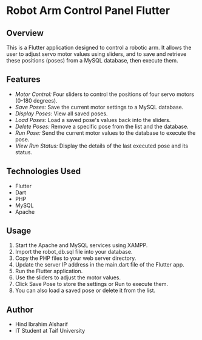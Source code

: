 # Robot Arm Control Panel Flutter

## Overview
This is a Flutter application designed to control a robotic arm. It allows the user to adjust servo motor values using sliders, and to save and retrieve these positions (poses) from a MySQL database, then execute them.

## Features
- *Motor Control:* Four sliders to control the positions of four servo motors (0-180 degrees).
- *Save Poses:* Save the current motor settings to a MySQL database.
- *Display Poses:* View all saved poses.
- *Load Poses:* Load a saved pose's values back into the sliders.
- *Delete Poses:* Remove a specific pose from the list and the database.
- *Run Pose:* Send the current motor values to the database to execute the pose.
- *View Run Status:* Display the details of the last executed pose and its status.

## Technologies Used
- Flutter
- Dart
- PHP
- MySQL
- Apache

## Usage
1.  Start the Apache and MySQL services using XAMPP.
2.  Import the robot_db.sql file into your database.
3.  Copy the PHP files to your web server directory.
4.  Update the server IP address in the main.dart file of the Flutter app.
5.  Run the Flutter application.
6.  Use the sliders to adjust the motor values.
7.  Click Save Pose to store the settings or Run to execute them.
8.  You can also load a saved pose or delete it from the list.

## Author
- Hind Ibrahim Alsharif
- IT Student at Taif University
